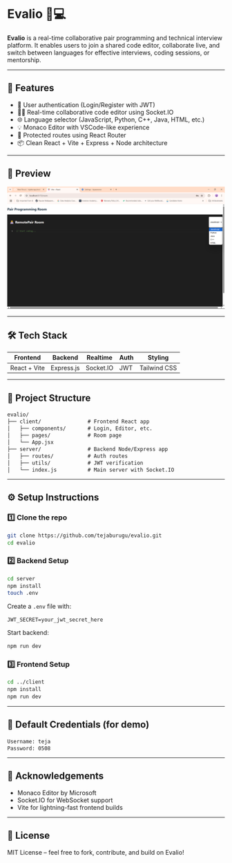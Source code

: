 # Evalio 🧠💻

**Evalio** is a real-time collaborative pair programming and technical interview platform. It enables users to join a shared code editor, collaborate live, and switch between languages for effective interviews, coding sessions, or mentorship.

---

## 🚀 Features

- 🔐 User authentication (Login/Register with JWT)
- 🧑‍💻 Real-time collaborative code editor using Socket.IO
- 🌐 Language selector (JavaScript, Python, C++, Java, HTML, etc.)
- 💡 Monaco Editor with VSCode-like experience
- 🎯 Protected routes using React Router
- 📦 Clean React + Vite + Express + Node architecture

---

## 📸 Preview

![Evalio Screenshot](./assets/screenshot.png) <!-- Replace with a real screenshot later -->

---

## 🛠️ Tech Stack

| Frontend      | Backend     | Realtime      | Auth       | Styling      |
|---------------|-------------|---------------|------------|--------------|
| React + Vite  | Express.js  | Socket.IO     | JWT        | Tailwind CSS |

---

## 📁 Project Structure

```
evalio/
├── client/               # Frontend React app
│   ├── components/       # Login, Editor, etc.
│   ├── pages/            # Room page
│   └── App.jsx
├── server/               # Backend Node/Express app
│   ├── routes/           # Auth routes
│   ├── utils/            # JWT verification
│   └── index.js          # Main server with Socket.IO
```

---

## ⚙️ Setup Instructions

### 1️⃣ Clone the repo

```bash
git clone https://github.com/tejaburugu/evalio.git
cd evalio
```

### 2️⃣ Backend Setup

```bash
cd server
npm install
touch .env
```

Create a `.env` file with:

```
JWT_SECRET=your_jwt_secret_here
```

Start backend:

```bash
npm run dev
```

### 3️⃣ Frontend Setup

```bash
cd ../client
npm install
npm run dev
```

---

## 🔐 Default Credentials (for demo)

```
Username: teja
Password: 0508
```

---

## 🙌 Acknowledgements

- Monaco Editor by Microsoft
- Socket.IO for WebSocket support
- Vite for lightning-fast frontend builds

---

## 📄 License

MIT License – feel free to fork, contribute, and build on Evalio!
